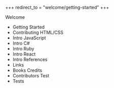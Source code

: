 +++
redirect_to = "welcome/getting-started"
+++

Welcome
  - Getting Started
  - Contributing
HTML/CSS
  - Intro
JavaScript
  - Intro
C#
  - Intro
Ruby
  - Intro
React
  - Intro
References
  - Links
  - Books
Credits
  - Contributors
Test
  - Tests
